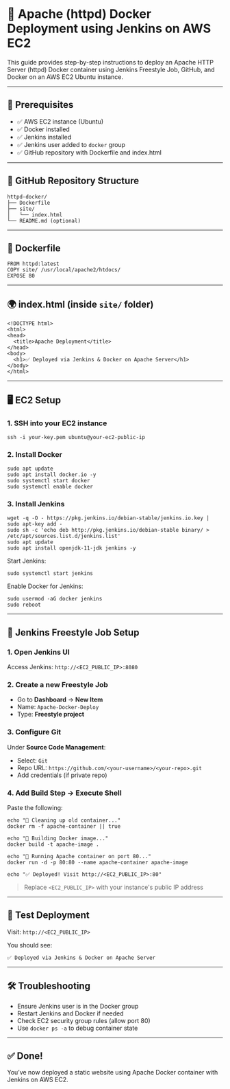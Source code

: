 
# 🚀 Apache (httpd) Docker Deployment using Jenkins on AWS EC2

This guide provides step-by-step instructions to deploy an Apache HTTP Server (httpd) Docker container using Jenkins Freestyle Job, GitHub, and Docker on an AWS EC2 Ubuntu instance.

---

## 🧰 Prerequisites

- ✅ AWS EC2 instance (Ubuntu)
- ✅ Docker installed
- ✅ Jenkins installed
- ✅ Jenkins user added to `docker` group
- ✅ GitHub repository with Dockerfile and index.html

---

## 📁 GitHub Repository Structure

```
httpd-docker/
├── Dockerfile
├── site/
│   └── index.html
└── README.md (optional)
```

---

## 📄 Dockerfile

```
FROM httpd:latest
COPY site/ /usr/local/apache2/htdocs/
EXPOSE 80
```

---

## 🌍 index.html (inside `site/` folder)

```
<!DOCTYPE html>
<html>
<head>
  <title>Apache Deployment</title>
</head>
<body>
  <h1>✅ Deployed via Jenkins & Docker on Apache Server</h1>
</body>
</html>
```

---

## 🖥️ EC2 Setup

### 1. SSH into your EC2 instance

```
ssh -i your-key.pem ubuntu@your-ec2-public-ip
```

### 2. Install Docker

```
sudo apt update
sudo apt install docker.io -y
sudo systemctl start docker
sudo systemctl enable docker
```

### 3. Install Jenkins

```
wget -q -O - https://pkg.jenkins.io/debian-stable/jenkins.io.key | sudo apt-key add -
sudo sh -c 'echo deb http://pkg.jenkins.io/debian-stable binary/ > /etc/apt/sources.list.d/jenkins.list'
sudo apt update
sudo apt install openjdk-11-jdk jenkins -y
```

Start Jenkins:

```
sudo systemctl start jenkins
```

Enable Docker for Jenkins:

```
sudo usermod -aG docker jenkins
sudo reboot
```

---

## 🔧 Jenkins Freestyle Job Setup

### 1. Open Jenkins UI
Access Jenkins: `http://<EC2_PUBLIC_IP>:8080`

### 2. Create a new Freestyle Job

- Go to **Dashboard** → **New Item**
- Name: `Apache-Docker-Deploy`
- Type: **Freestyle project**

### 3. Configure Git

Under **Source Code Management**:

- Select: `Git`
- Repo URL: `https://github.com/<your-username>/<your-repo>.git`
- Add credentials (if private repo)

### 4. Add Build Step → Execute Shell

Paste the following:

```
echo "🧹 Cleaning up old container..."
docker rm -f apache-container || true

echo "🔧 Building Docker image..."
docker build -t apache-image .

echo "🚀 Running Apache container on port 80..."
docker run -d -p 80:80 --name apache-container apache-image

echo "✅ Deployed! Visit http://<EC2_PUBLIC_IP>:80"
```

> Replace `<EC2_PUBLIC_IP>` with your instance's public IP address

---

## 🧪 Test Deployment

Visit: `http://<EC2_PUBLIC_IP>`

You should see:
```
✅ Deployed via Jenkins & Docker on Apache Server
```

---

## 🛠️ Troubleshooting

- Ensure Jenkins user is in the Docker group
- Restart Jenkins and Docker if needed
- Check EC2 security group rules (allow port 80)
- Use `docker ps -a` to debug container state

---

## ✅ Done!
You’ve now deployed a static website using Apache Docker container with Jenkins on AWS EC2.
